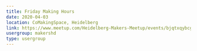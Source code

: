 ```yaml
---
title: Friday Making Hours
date: 2020-04-03
location: CoMakingSpace, Heidelberg
link: https://www.meetup.com/Heidelberg-Makers-Meetup/events/bjqtxqybcgbfb/
usergroup: makershd
type: usergroup
---
```

